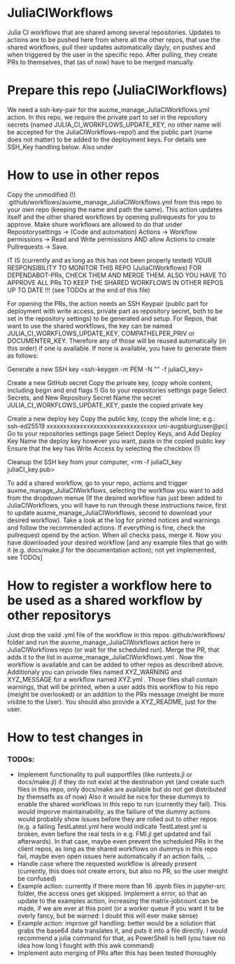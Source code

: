 # JuliaCIWorkflows
Julia CI workflows that are shared among several repositories. Updates to actions are to be pushed here from where all the other repos, that use the shared workflows, pull their updates automatically dayly, on pushes and when triggered by the user in the specific repo. After pulling, they create PRs to themselves, that (as of now) have to be merged manually.

# Prepare this repo (JuliaCIWorkflows)
We need a ssh-key-pair for the auxme_manage_JuliaCIWorkflows.yml action. In this repo, we require the private part to set in the repository secrets (named JULIA_CI_WORKFLOWS_UPDATE_KEY, no other name will be accepted for the JuliaCIWorkflows-repo!) and the public part (name does not matter) to be added to the deployment keys. For details see SSH_Key handling below. Also under 

# How to use in other repos
Copy the unmodified (!) .github/workflows/auxme_manage_JuliaCIWorkflows.yml from this repo to your own repo (keeping the name and path the same). This action updates itself and the other shared workflows by opening pullrequests for you to approve. Make shure workflows are allowed to do that under Repositorysettings -> (Code and automation) Actions ->  Workflow permissions -> Read and Write permissions AND allow Actions to create Pullrequests -> Save.

IT IS (currently and as long as this has not been properly tested) YOUR RESPONSIBILITY TO MONITOR THIS REPO (JuliaCIWorkflows) FOR DEPENDABOT-PRs, CHECK THEM AND MERGE THEM.
ALSO YOU HAVE TO APPROVE ALL PRs TO KEEP THE SHARED WORKFLOWS IN OTHER REPOS UP TO DATE !!! (see TODOs at the end of this file)

For opening the PRs, the action needs an SSH Keypair (public part for deployment with write access, private part as repository secret, both to be set in the repository settings) to be generated and setup. For Repos, that want to use the shared workflows, the key can be named JULIA_CI_WORKFLOWS_UPDATE_KEY, COMPATHELPER_PRIV or DOCUMENTER_KEY. Therefore any of those will be reused automatically (in this order) if one is available. If none is available, you have to generate them as follows:

Generate a new SSH key
	<ssh-keygen -m PEM -N "" -f juliaCI_key>

Create a new GitHub secret
	Copy the private key, <cat juliaCI_key> (copy whole content, including begin and end flags !)
	Go to your repositories settings page
	Select Secrets, and New Repository Secret
	Name the secret JULIA_CI_WORKFLOWS_UPDATE_KEY, paste the copied private key

Create a new deploy key
	Copy the public key, <cat juliaCI_key.pub> (copy the whole line; e.g.: ssh-ed25519 xxxxxxxxxxxxxxxxxxxxxxxxxxxxxxxxx uni-augsburg\user@pc)
	Go to your repositories settings page
	Select Deploy Keys, and Add Deploy Key
	Name the deploy key however you want, paste in the copied public key
	Ensure that the key has Write Access by selecting the checkbox (!) 

Cleanup the SSH key from your computer, <rm -f juliaCI_key juliaCI_key.pub>

To add a shared workflow, go to your repo, actions and trigger auxme_manage_JuliaCIWorkflows, selecting the workflow you want to add from the dropdown menue (If the desired workflow has just been added to JuliaCIWorkflows, you will have to run through these instructions twice, first to update auxme_manage_JuliaCIWorkflows, second to download your desired workflow). Take a look at the log for printed notices and warnings and follow the recommended actions. If everything is fine, check the pullrequest opend by the action. When all checks pass, merge it. Now you have downloaded your desired workflow [and any example files that go with it (e.g. docs/make.jl for the documentation action); not yet implemented, see TODOs]

# How to register a workflow here to be used as a shared workflow by other repositorys
Just drop the vaild .yml file of the workflow in this repos .github/workflows/ folder and run the auxme_manage_JuliaCIWorkflows action here in JuliaCIWorkflows repo (or wait for the scheduled run). Merge the PR, that adds it to the list in auxme_manage_JuliaCIWorkflows.yml . Now the workflow is available and can be added to other repos as described above. Additionaly you can privode files named XYZ_WARNING and XYZ_MESSAGE for a workflow named XYZ.yml . Those files shall contain warnings, that will be printed, when a user adds this workflow to his repo (meight be overlooked) or an addition to the PRs message (meight be more visible to the User). You should also provide a XYZ_README, just for the user.

# How to test changes in 


### TODOs:
- Implement functionality to pull supportfiles (like runtests.jl or docs/make.jl) if they do not exist at the destination yet (and create such files in this repo, only docs/make are available but do not get distributed by themselfs as of now) Also it would be nice for these dummys to enable the shared workflows in this repo to run (currently they fail). This would imporve maintainability, as the failiure of the dummy actions would probably show issues before they are rolled out to other repos (e.g. a failing TestLatest.yml here would indicate TestLatest.yml is broken, even before the real tests in e.g. FMI.jl get updated and fail afterwards). In that case, maybe even prevent the scheduled PRs in the client repos, as long as the shared workflows on dummys in this repo fail, maybe even open issues here automatically if an action fails, ...
- Handle case where the requested workflow is already present (currently, this does not create errors, but also no PR, so the user meight be confused)
- Example action: currently if there more than 16 .ipynb files in jupyter-src folder, the access ones get skipped. Implement a error, so that an update to the examples action, increasing the matrix-jobcount can be made, if we are ever at this point (or a worker queue if you want it to be overly fancy, but be warned: I doubt this will ever make sense)
- Example action: improve gif handling: better would be a solution that grabs the base64 data translates it, and puts it into a file directly. I would recommend a julia command for that, as PowerShell is hell (you have no idea how long I fought with this awk command)
- Implement auto merging of PRs after this has been tested thoroughly
